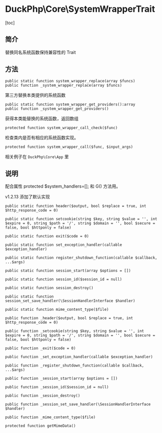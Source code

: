 # DuckPhp\Core\SystemWrapperTrait
[toc]

## 简介

替换同名系统函数保持兼容性的 Trait

## 方法

    public static function system_wrapper_replace(array $funcs)
    public function _system_wrapper_replace(array $funcs)
第三方替换本类提供的系统函数
    
    public static function system_wrapper_get_providers():array
    public function _system_wrapper_get_providers()
获得本类能替换的系统函数，返回数组   

    protected function system_wrapper_call_check($func)
检查类内是否有相应的系统函数实现。

    protected function system_wrapper_call($func, $input_args)
相关例子在 `DuckPhp\Core\App` 里

## 说明

配合属性 protected $system_handlers=[]; 和 G() 方法用。


v1.2.13 添加了默认实现






    public static function header($output, bool $replace = true, int $http_response_code = 0)

    public static function setcookie(string $key, string $value = '', int $expire = 0, string $path = '/', string $domain = '', bool $secure = false, bool $httponly = false)

    public static function exit($code = 0)

    public static function set_exception_handler(callable $exception_handler)

    public static function register_shutdown_function(callable $callback, ...$args)

    public static function session_start(array $options = [])

    public static function session_id($session_id = null)

    public static function session_destroy()

    public static function session_set_save_handler(\SessionHandlerInterface $handler)

    public static function mime_content_type($file)

    public function _header($output, bool $replace = true, int $http_response_code = 0)

    public function _setcookie(string $key, string $value = '', int $expire = 0, string $path = '/', string $domain = '', bool $secure = false, bool $httponly = false)

    public function _exit($code = 0)

    public function _set_exception_handler(callable $exception_handler)

    public function _register_shutdown_function(callable $callback, ...$args)

    public function _session_start(array $options = [])

    public function _session_id($session_id = null)

    public function _session_destroy()

    public function _session_set_save_handler(\SessionHandlerInterface $handler)

    public function _mime_content_type($file)

    protected function getMimeData()

